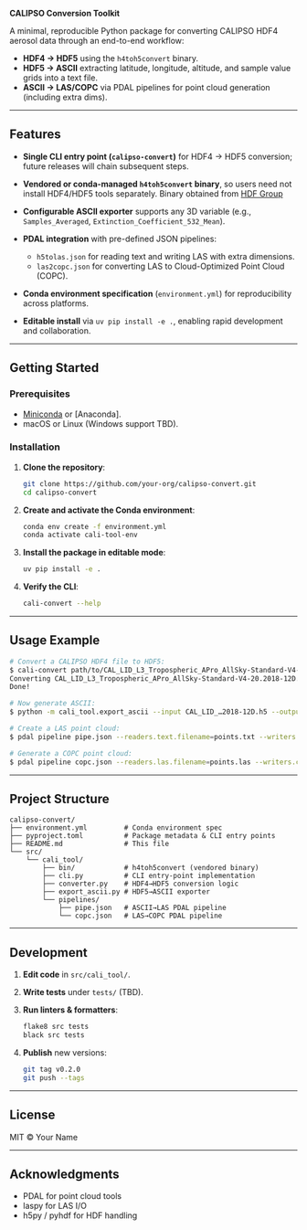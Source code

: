 **CALIPSO Conversion Toolkit**

A minimal, reproducible Python package for converting CALIPSO HDF4 aerosol data through an end-to-end workflow:

* **HDF4 → HDF5** using the `h4toh5convert` binary.
* **HDF5 → ASCII** extracting latitude, longitude, altitude, and sample value grids into a text file.
* **ASCII → LAS/COPC** via PDAL pipelines for point cloud generation (including extra dims).

---

## Features

* **Single CLI entry point (`calipso-convert`)** for HDF4 → HDF5 conversion; future releases will chain subsequent steps.
* **Vendored or conda-managed `h4toh5convert` binary**, so users need not install HDF4/HDF5 tools separately. Binary obtained from [HDF Group](https://support.hdfgroup.org/downloads/h4h5tools/h4h5tools_2_2_5.html)
* **Configurable ASCII exporter** supports any 3D variable (e.g., `Samples_Averaged`, `Extinction_Coefficient_532_Mean`).
* **PDAL integration** with pre-defined JSON pipelines:

  * `h5tolas.json` for reading text and writing LAS with extra dimensions.
  * `las2copc.json` for converting LAS to Cloud-Optimized Point Cloud (COPC).
* **Conda environment specification** (`environment.yml`) for reproducibility across platforms.
* **Editable install** via `uv pip install -e .`, enabling rapid development and collaboration.

---

## Getting Started

### Prerequisites

* [Miniconda](https://docs.conda.io/en/latest/miniconda.html) or \[Anaconda].
* macOS or Linux (Windows support TBD).

### Installation

1. **Clone the repository**:

   ```bash
   git clone https://github.com/your-org/calipso-convert.git
   cd calipso-convert
   ```

2. **Create and activate the Conda environment**:

   ```bash
   conda env create -f environment.yml
   conda activate cali-tool-env
   ```

3. **Install the package in editable mode**:

   ```bash
   uv pip install -e .
   ```

4. **Verify the CLI**:

   ```bash
   cali-convert --help
   ```

---

## Usage Example

```bash
# Convert a CALIPSO HDF4 file to HDF5:
$ cali-convert path/to/CAL_LID_L3_Tropospheric_APro_AllSky-Standard-V4-20.2018-12D.hdf
Converting CAL_LID_L3_Tropospheric_APro_AllSky-Standard-V4-20.2018-12D.hdf → CAL_LID_…2018-12D.h5
Done!

# Now generate ASCII:
$ python -m cali_tool.export_ascii --input CAL_LID_…2018-12D.h5 --output points.txt --variable Samples_Averaged

# Create a LAS point cloud:
$ pdal pipeline pipe.json --readers.text.filename=points.txt --writers.las.filename=points.las

# Generate a COPC point cloud:
$ pdal pipeline copc.json --readers.las.filename=points.las --writers.copc.filename=points.copc.laz
```

---

## Project Structure

```text
calipso-convert/
├── environment.yml         # Conda environment spec
├── pyproject.toml          # Package metadata & CLI entry points
├── README.md               # This file
└── src/
    └── cali_tool/
        ├── bin/            # h4toh5convert (vendored binary)
        ├── cli.py          # CLI entry-point implementation
        ├── converter.py    # HDF4→HDF5 conversion logic
        ├── export_ascii.py # HDF5→ASCII exporter
        └── pipelines/
            ├── pipe.json   # ASCII→LAS PDAL pipeline
            └── copc.json   # LAS→COPC PDAL pipeline
```

---

## Development

1. **Edit code** in `src/cali_tool/`.
2. **Write tests** under `tests/` (TBD).
3. **Run linters & formatters**:

   ```bash
   flake8 src tests
   black src tests
   ```
4. **Publish** new versions:

   ```bash
   git tag v0.2.0
   git push --tags
   ```

---

## License

MIT © Your Name

---

## Acknowledgments

* PDAL for point cloud tools
* laspy for LAS I/O
* h5py / pyhdf for HDF handling

